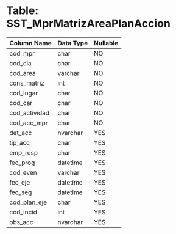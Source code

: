 # Table: SST_MprMatrizAreaPlanAccion

| Column Name | Data Type | Nullable |
|-------------|-----------|----------|
| cod_mpr | char | NO |
| cod_cia | char | NO |
| cod_area | varchar | NO |
| cons_matriz | int | NO |
| cod_lugar | char | NO |
| cod_car | char | NO |
| cod_actividad | char | NO |
| cod_acc_mpr | char | NO |
| det_acc | nvarchar | YES |
| tip_acc | char | YES |
| emp_resp | char | YES |
| fec_prog | datetime | YES |
| cod_even | varchar | YES |
| fec_eje | datetime | YES |
| fec_seg | datetime | YES |
| cod_plan_eje | char | YES |
| cod_incid | int | YES |
| obs_acc | nvarchar | YES |
